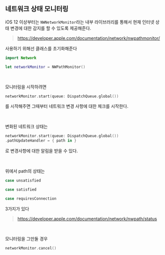 
## 네트워크 상태 모니터링

iOS 12 이상부터는 `NWNetworkMonitor`라는 내부 라이브러리를 통해서 현재 인터넷 상태 변경에 대한 감지를 할 수 있도록 제공해준다.
> https://developer.apple.com/documentation/network/nwpathmonitor/

사용하기 위해선 클래스를 초기화해준다

```swift
import Network

let networkMonitor = NWPathMonitor()
```

<br>

모니터링을 시작하려면 

```swift
networkMonitor.start(queue: DispatchQueue.global())
```
를 시작해주면 그때부터 네트워크 변경 사항에 대한 체크를 시작한다.

<br>

변화된 네트워크 상태는
```swift
networkMonitor.start(queue: DispatchQueue.global())
.pathUpdateHandler = { path in }

```
로 변경사항에 대한 알림을 받을 수 있다.

<br>

위에서 path의 상태는 
```swift
case unsatisfied

case satisfied

case requiresConnection
```
3가지가 있다

> https://developer.apple.com/documentation/network/nwpath/status

<br>

모니터링을 그만둘 경우
```swift
networkMonitor.cancel()
```